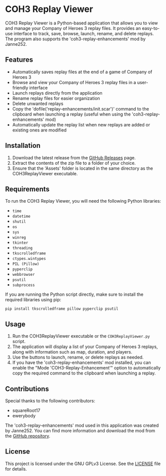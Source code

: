 # COH3 Replay Viewer

COH3 Replay Viewer is a Python-based application that allows you to view and manage your Company of Heroes 3 replay files. It provides an easy-to-use interface to track, save, browse, launch, rename, and delete replays. The program also supports the 'coh3-replay-enhancements' mod by Janne252.

## Features

- Automatically saves replay files at the end of a game of Company of Heroes 3
- Browse and view your Company of Heroes 3 replay files in a user-friendly interface
- Launch replays directly from the application
- Rename replay files for easier organization
- Delete unwanted replays
- Copy the 'dofile('replay-enhancements/init.scar')' command to the clipboard when launching a replay (useful when using the 'coh3-replay-enhancements' mod)
- Automatically update the replay list when new replays are added or existing ones are modified

## Installation

1. Download the latest release from the [GitHub Releases](https://github.com/Maxinova/COH3-Replay-Viewer/releases) page.
2. Extract the contents of the zip file to a folder of your choice.
3. Ensure that the 'Assets' folder is located in the same directory as the COH3ReplayViewer executable.

## Requirements

To run the COH3 Replay Viewer, you will need the following Python libraries:

- `time`
- `datetime`
- `shutil`
- `os`
- `sys`
- `winreg`
- `tkinter`
- `threading`
- `tkscrolledframe`
- `ctypes.wintypes`
- `PIL (Pillow)`
- `pyperclip`
- `webbrowser`
- `psutil`
- `subprocess`

If you are running the Python script directly, make sure to install the required libraries using pip:

```
pip install tkscrolledframe pillow pyperclip psutil
```

## Usage

1. Run the COH3ReplayViewer executable or the `COH3ReplayViewer.py` script.
2. The application will display a list of your Company of Heroes 3 replays, along with information such as map, duration, and players.
3. Use the buttons to launch, rename, or delete replays as needed.
4. If you have the 'coh3-replay-enhancements' mod installed, you can enable the "Mode 'COH3-Replay-Enhancement'" option to automatically copy the required command to the clipboard when launching a replay.

## Contributions

Special thanks to the following contributors:

- squareRoot17
- ewerybody

The 'coh3-replay-enhancements' mod used in this application was created by Janne252. You can find more information and download the mod from the [GitHub repository](https://github.com/Janne252/coh3-replay-enhancements).

## License

This project is licensed under the GNU GPLv3 License. See the [LICENSE](LICENSE.md) file for details.

